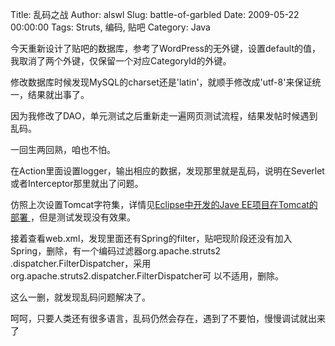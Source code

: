 Title: 乱码之战
Author: alswl
Slug: battle-of-garbled
Date: 2009-05-22 00:00:00
Tags: Struts, 编码, 贴吧
Category: Java

今天重新设计了贴吧的数据库，参考了WordPress的无外键，设置default的值，我取消了两个外键，仅保留一个对应CategoryId的外键。

修改数据库时候发现MySQL的charset还是'latin'，就顺手修改成'utf-8'来保证统一，结果就出事了。

因为我修改了DAO，单元测试之后重新走一遍网页测试流程，结果发帖时候遇到乱码。

一回生两回熟，咱也不怕。

在Action里面设置logger，输出相应的数据，发现那里就是乱码，说明在Severlet或者Interceptor那里就出了问题。

仿照上次设置Tomcat字符集，详情见[Eclipse中开发的Jave EE项目在Tomcat的部署
](../2009/05/12238.html)，但是测试发现没有效果。

接着查看web.xml，发现里面还有Spring的filter，贴吧现阶段还没有加入Spring，删除，有一个编码过滤器org.apache.struts2
.dispatcher.FilterDispatcher，采用org.apache.struts2.dispatcher.FilterDispatcher可
以不适用，删除。

这么一删，就发现乱码问题解决了。

呵呵，只要人类还有很多语言，乱码仍然会存在，遇到了不要怕，慢慢调试就出来了

